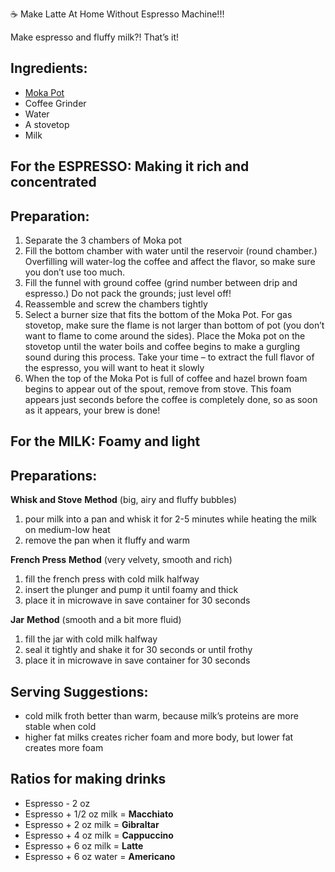 ☕️ Make Latte At Home Without Espresso Machine!!! 


Make espresso and fluffy milk?! That’s it!


## Ingredients:
- [Moka Pot](https://en.wikipedia.org/wiki/Moka_pot) 
- Coffee Grinder 
- Water
- A stovetop
- Milk


## For the ESPRESSO: Making it rich and concentrated
## Preparation:
1. Separate the 3 chambers of Moka pot
2. Fill the bottom chamber with water until the reservoir (round chamber.) Overfilling will water-log the coffee and affect the flavor, so make sure you don’t use too much.
3. Fill the funnel with ground coffee (grind number between drip and espresso.) Do not pack the grounds; just level off!
4. Reassemble and screw the chambers tightly
5. Select a burner size that fits the bottom of the Moka Pot. For gas stovetop, make sure the flame is not larger than bottom of pot (you don’t want to flame to come around the sides). Place the Moka pot on the stovetop until the water boils and coffee begins to make a gurgling sound during this process. Take your time – to extract the full flavor of the espresso, you will want to heat it slowly
6. When the top of the Moka Pot is full of coffee and hazel brown foam begins to appear out of the spout, remove from stove. This foam appears just seconds before the coffee is completely done, so as soon as it appears, your brew is done!



## For the MILK: Foamy and light
## Preparations: 

**Whisk and Stove** **Method** (big, airy and fluffy bubbles)

1. pour milk into a pan and whisk it for 2-5 minutes while heating the milk on medium-low heat 
2. remove the pan when it fluffy and warm

**French Press** **Method** (very velvety, smooth and rich)

1. fill the french press with cold milk halfway
2. insert the plunger and pump it until foamy and thick 
3. place it in microwave in save container for 30 seconds 

**Jar** **Method** (smooth and a bit more fluid)

1. fill the jar with cold milk halfway 
2. seal it tightly and shake it for 30 seconds or until frothy 
3. place it in microwave in save container for 30 seconds 


## Serving Suggestions:
- cold milk froth better than warm, because milk’s proteins are more stable when cold
- higher fat milks creates richer foam and more body, but lower fat creates more foam 


## Ratios for making drinks
- Espresso - 2 oz 
- Espresso + 1/2 oz milk = **Macchiato** 
- Espresso + 2 oz milk = **Gibraltar**
- Espresso + 4 oz milk = **Cappuccino**
- Espresso + 6 oz milk = **Latte**
- Espresso + 6 oz water = **Americano** 



